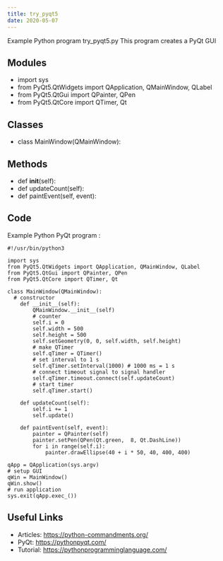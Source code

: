 ```yaml
---
title: try_pyqt5
date: 2020-05-07
---
```

Example Python program try_pyqt5.py
This program creates a PyQt GUI

## Modules

* import sys
* from PyQt5.QtWidgets import QApplication, QMainWindow, QLabel
* from PyQt5.QtGui import QPainter, QPen
* from PyQt5.QtCore import QTimer, Qt

## Classes

* class MainWindow(QMainWindow):

## Methods

* def __init__(self):
* def updateCount(self):
* def paintEvent(self, event):

## Code

Example Python PyQt program :

    #!/usr/bin/python3
    
    import sys
    from PyQt5.QtWidgets import QApplication, QMainWindow, QLabel
    from PyQt5.QtGui import QPainter, QPen
    from PyQt5.QtCore import QTimer, Qt
    
    class MainWindow(QMainWindow):
      # constructor
        def __init__(self):
            QMainWindow.__init__(self)
            # counter
            self.i = 0
            self.width = 500
            self.height = 500
            self.setGeometry(0, 0, self.width, self.height)
            # make QTimer
            self.qTimer = QTimer()
            # set interval to 1 s
            self.qTimer.setInterval(1000) # 1000 ms = 1 s
            # connect timeout signal to signal handler
            self.qTimer.timeout.connect(self.updateCount)
            # start timer
            self.qTimer.start()
    
        def updateCount(self):
            self.i += 1
            self.update()
    
        def paintEvent(self, event):
            painter = QPainter(self)
            painter.setPen(QPen(Qt.green,  8, Qt.DashLine))
            for i in range(self.i):
                painter.drawEllipse(40 + i * 50, 40, 400, 400)
    
    qApp = QApplication(sys.argv)
    # setup GUI
    qWin = MainWindow()
    qWin.show()
    # run application
    sys.exit(qApp.exec_())

## Useful Links

- Articles: https://python-commandments.org/
- PyQt: https://pythonpyqt.com/
- Tutorial: https://pythonprogramminglanguage.com/
